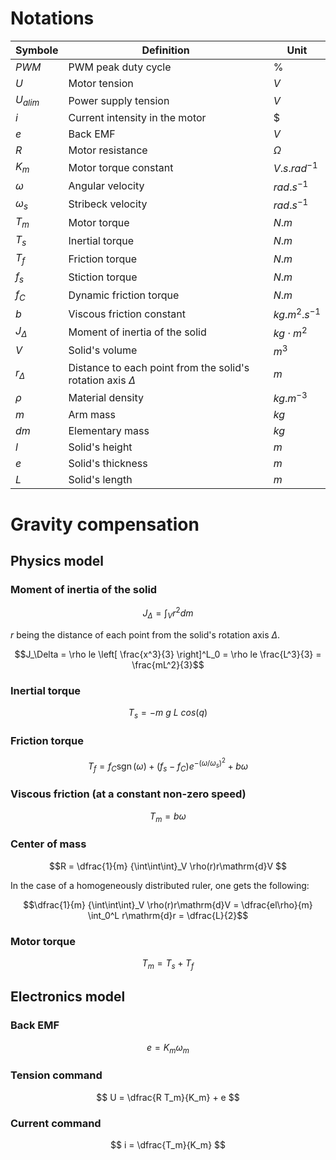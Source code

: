 # Notations


|Symbole        |Definition     |Unit         
|---------------|---------------|------------
$PWM$ | PWM peak duty cycle | $\%$ 
$U$ | Motor tension | $V$ 
$U_{alim}$ | Power supply tension | $V$ 
$i$ | Current intensity in the motor | $
$e$ | Back EMF | $V$ 
$R$ | Motor resistance | $\Omega$ 
$K_m$ | Motor torque constant | $V.s.rad^{-1}$ 
$\omega$ | Angular velocity | $rad.s^{-1}$ 
$\omega_s$ | Stribeck velocity | $rad.s^{-1}$ 
$T_m$ | Motor torque | $N.m$ 
$T_s$ | Inertial torque | $N.m$ 
$T_f$ | Friction torque | $N.m$ 
$f_s$ | Stiction torque | $N.m$
$f_C$ | Dynamic friction torque | $N.m$
$b$ | Viscous friction constant | $kg.m^2.s^{-1}$
$J_\Delta$ | Moment of inertia of the solid | $kg \cdot m^2$ 
$V$ | Solid's volume | $m^3$ 
$r_\Delta$ | Distance to each point from the solid's rotation axis $\Delta$ | $m$ 
$\rho$ | Material density | $kg.m^{-3}$ 
$m$ | Arm mass | $kg$ 
$dm$ | Elementary mass | $kg$ 
$l$ | Solid's height | $m$ 
$e$ | Solid's thickness | $m$ 
$L$ | Solid's length | $m$ 


# Gravity compensation

## Physics model

### Moment of inertia of the solid

$$J_\Delta = \int_V r^2 dm$$

$r$ being the distance of each point from the solid's rotation axis $\Delta$.

$$J_\Delta = \rho le \left[ \frac{x^3}{3} \right]^L_0 = \rho le \frac{L^3}{3} = \frac{mL^2}{3}$$

### Inertial torque

$$T_s = -m\ g\ L\ cos(q)$$


### Friction torque

$$T_{f}=f_{C}\operatorname{sgn}({\omega})+(f_{s}-f_{C})e^{-\left({\omega}/{\omega_s}\right)^{2}}+b{\omega} 
$$

### Viscous friction (at a constant non-zero speed)

$$T_m = b \omega$$

### Center of mass

$$R = \dfrac{1}{m} {\int\int\int}_V \rho(r)r\mathrm{d}V $$

In the case of a homogeneously distributed ruler, one gets the following:

$$\dfrac{1}{m} {\int\int\int}_V \rho(r)r\mathrm{d}V = \dfrac{el\rho}{m} \int_0^L r\mathrm{d}r = \dfrac{L}{2}$$
### Motor torque

$$T_m = T_s + T_f$$


## Electronics model
### Back EMF
$$e = K_m \omega_m $$

### Tension command

$$ U = \dfrac{R T_m}{K_m} + e $$

### Current command

$$ i = \dfrac{T_m}{K_m} $$